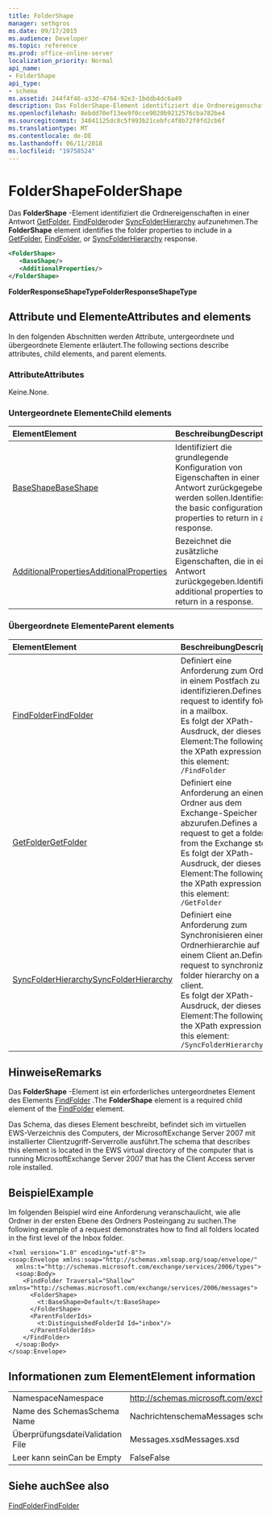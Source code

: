 ```yaml
---
title: FolderShape
manager: sethgros
ms.date: 09/17/2015
ms.audience: Developer
ms.topic: reference
ms.prod: office-online-server
localization_priority: Normal
api_name:
- FolderShape
api_type:
- schema
ms.assetid: 244f4f46-a33d-4764-92e3-1bddb4dc6a49
description: Das FolderShape-Element identifiziert die Ordnereigenschaften in einer Antwort GetFolder, FindFolder oder SyncFolderHierarchy aufzunehmen.
ms.openlocfilehash: 8ebdd70ef13ee9f0cce9020b9212576cba782be4
ms.sourcegitcommit: 34041125dc8c5f993b21cebfc4f8b72f0fd2cb6f
ms.translationtype: MT
ms.contentlocale: de-DE
ms.lasthandoff: 06/11/2018
ms.locfileid: "19758524"
---
```

# <a name="foldershape"></a><span data-ttu-id="ca19c-103">FolderShape</span><span class="sxs-lookup"><span data-stu-id="ca19c-103">FolderShape</span></span>

<span data-ttu-id="ca19c-104">Das **FolderShape** -Element identifiziert die Ordnereigenschaften in einer Antwort [GetFolder](getfolder.md), [FindFolder](findfolder.md)oder [SyncFolderHierarchy](syncfolderhierarchy.md) aufzunehmen.</span><span class="sxs-lookup"><span data-stu-id="ca19c-104">The **FolderShape** element identifies the folder properties to include in a [GetFolder](getfolder.md), [FindFolder](findfolder.md), or [SyncFolderHierarchy](syncfolderhierarchy.md) response.</span></span> 
  
```xml
<FolderShape>
   <BaseShape/>
   <AdditionalProperties/>
</FolderShape>
```

 <span data-ttu-id="ca19c-105">**FolderResponseShapeType**</span><span class="sxs-lookup"><span data-stu-id="ca19c-105">**FolderResponseShapeType**</span></span>
## <a name="attributes-and-elements"></a><span data-ttu-id="ca19c-106">Attribute und Elemente</span><span class="sxs-lookup"><span data-stu-id="ca19c-106">Attributes and elements</span></span>

<span data-ttu-id="ca19c-107">In den folgenden Abschnitten werden Attribute, untergeordnete und übergeordnete Elemente erläutert.</span><span class="sxs-lookup"><span data-stu-id="ca19c-107">The following sections describe attributes, child elements, and parent elements.</span></span>
  
### <a name="attributes"></a><span data-ttu-id="ca19c-108">Attribute</span><span class="sxs-lookup"><span data-stu-id="ca19c-108">Attributes</span></span>

<span data-ttu-id="ca19c-109">Keine.</span><span class="sxs-lookup"><span data-stu-id="ca19c-109">None.</span></span>
  
### <a name="child-elements"></a><span data-ttu-id="ca19c-110">Untergeordnete Elemente</span><span class="sxs-lookup"><span data-stu-id="ca19c-110">Child elements</span></span>

|<span data-ttu-id="ca19c-111">**Element**</span><span class="sxs-lookup"><span data-stu-id="ca19c-111">**Element**</span></span>|<span data-ttu-id="ca19c-112">**Beschreibung**</span><span class="sxs-lookup"><span data-stu-id="ca19c-112">**Description**</span></span>|
|:-----|:-----|
|[<span data-ttu-id="ca19c-113">BaseShape</span><span class="sxs-lookup"><span data-stu-id="ca19c-113">BaseShape</span></span>](baseshape.md) <br/> |<span data-ttu-id="ca19c-114">Identifiziert die grundlegende Konfiguration von Eigenschaften in einer Antwort zurückgegeben werden sollen.</span><span class="sxs-lookup"><span data-stu-id="ca19c-114">Identifies the basic configuration of properties to return in a response.</span></span>  <br/> |
|[<span data-ttu-id="ca19c-115">AdditionalProperties</span><span class="sxs-lookup"><span data-stu-id="ca19c-115">AdditionalProperties</span></span>](additionalproperties.md) <br/> |<span data-ttu-id="ca19c-116">Bezeichnet die zusätzliche Eigenschaften, die in eine Antwort zurückgegeben.</span><span class="sxs-lookup"><span data-stu-id="ca19c-116">Identifies additional properties to return in a response.</span></span>  <br/> |
   
### <a name="parent-elements"></a><span data-ttu-id="ca19c-117">Übergeordnete Elemente</span><span class="sxs-lookup"><span data-stu-id="ca19c-117">Parent elements</span></span>

|<span data-ttu-id="ca19c-118">**Element**</span><span class="sxs-lookup"><span data-stu-id="ca19c-118">**Element**</span></span>|<span data-ttu-id="ca19c-119">**Beschreibung**</span><span class="sxs-lookup"><span data-stu-id="ca19c-119">**Description**</span></span>|
|:-----|:-----|
|[<span data-ttu-id="ca19c-120">FindFolder</span><span class="sxs-lookup"><span data-stu-id="ca19c-120">FindFolder</span></span>](findfolder.md) <br/> |<span data-ttu-id="ca19c-121">Definiert eine Anforderung zum Ordner in einem Postfach zu identifizieren.</span><span class="sxs-lookup"><span data-stu-id="ca19c-121">Defines a request to identify folders in a mailbox.</span></span>  <br/> <span data-ttu-id="ca19c-122">Es folgt der XPath-Ausdruck, der dieses Element:</span><span class="sxs-lookup"><span data-stu-id="ca19c-122">The following is the XPath expression to this element:</span></span>  <br/>  `/FindFolder` <br/> |
|[<span data-ttu-id="ca19c-123">GetFolder</span><span class="sxs-lookup"><span data-stu-id="ca19c-123">GetFolder</span></span>](getfolder.md) <br/> |<span data-ttu-id="ca19c-124">Definiert eine Anforderung an einen Ordner aus dem Exchange-Speicher abzurufen.</span><span class="sxs-lookup"><span data-stu-id="ca19c-124">Defines a request to get a folder from the Exchange store.</span></span>  <br/> <span data-ttu-id="ca19c-125">Es folgt der XPath-Ausdruck, der dieses Element:</span><span class="sxs-lookup"><span data-stu-id="ca19c-125">The following is the XPath expression to this element:</span></span>  <br/>  `/GetFolder` <br/> |
|[<span data-ttu-id="ca19c-126">SyncFolderHierarchy</span><span class="sxs-lookup"><span data-stu-id="ca19c-126">SyncFolderHierarchy</span></span>](syncfolderhierarchy.md) <br/> |<span data-ttu-id="ca19c-127">Definiert eine Anforderung zum Synchronisieren einer Ordnerhierarchie auf einem Client an.</span><span class="sxs-lookup"><span data-stu-id="ca19c-127">Defines a request to synchronize a folder hierarchy on a client.</span></span>  <br/> <span data-ttu-id="ca19c-128">Es folgt der XPath-Ausdruck, der dieses Element:</span><span class="sxs-lookup"><span data-stu-id="ca19c-128">The following is the XPath expression to this element:</span></span>  <br/>  `/SyncFolderHierarchy` <br/> |
   
## <a name="remarks"></a><span data-ttu-id="ca19c-129">Hinweise</span><span class="sxs-lookup"><span data-stu-id="ca19c-129">Remarks</span></span>

<span data-ttu-id="ca19c-130">Das **FolderShape** -Element ist ein erforderliches untergeordnetes Element des Elements [FindFolder](findfolder.md) .</span><span class="sxs-lookup"><span data-stu-id="ca19c-130">The **FolderShape** element is a required child element of the [FindFolder](findfolder.md) element.</span></span> 
  
<span data-ttu-id="ca19c-131">Das Schema, das dieses Element beschreibt, befindet sich im virtuellen EWS-Verzeichnis des Computers, der MicrosoftExchange Server 2007 mit installierter Clientzugriff-Serverrolle ausführt.</span><span class="sxs-lookup"><span data-stu-id="ca19c-131">The schema that describes this element is located in the EWS virtual directory of the computer that is running MicrosoftExchange Server 2007 that has the Client Access server role installed.</span></span>
  
## <a name="example"></a><span data-ttu-id="ca19c-132">Beispiel</span><span class="sxs-lookup"><span data-stu-id="ca19c-132">Example</span></span>

<span data-ttu-id="ca19c-133">Im folgenden Beispiel wird eine Anforderung veranschaulicht, wie alle Ordner in der ersten Ebene des Ordners Posteingang zu suchen.</span><span class="sxs-lookup"><span data-stu-id="ca19c-133">The following example of a request demonstrates how to find all folders located in the first level of the Inbox folder.</span></span>
  
```
<?xml version="1.0" encoding="utf-8"?>
<soap:Envelope xmlns:soap="http://schemas.xmlsoap.org/soap/envelope/"
  xmlns:t="http://schemas.microsoft.com/exchange/services/2006/types">
  <soap:Body>
    <FindFolder Traversal="Shallow" xmlns="http://schemas.microsoft.com/exchange/services/2006/messages">
      <FolderShape>
        <t:BaseShape>Default</t:BaseShape>
      </FolderShape>
      <ParentFolderIds>
        <t:DistinguishedFolderId Id="inbox"/>
      </ParentFolderIds>
    </FindFolder>
  </soap:Body>
</soap:Envelope>
```

## <a name="element-information"></a><span data-ttu-id="ca19c-134">Informationen zum Element</span><span class="sxs-lookup"><span data-stu-id="ca19c-134">Element information</span></span>

|||
|:-----|:-----|
|<span data-ttu-id="ca19c-135">Namespace</span><span class="sxs-lookup"><span data-stu-id="ca19c-135">Namespace</span></span>  <br/> |http://schemas.microsoft.com/exchange/services/2006/messages  <br/> |
|<span data-ttu-id="ca19c-136">Name des Schemas</span><span class="sxs-lookup"><span data-stu-id="ca19c-136">Schema Name</span></span>  <br/> |<span data-ttu-id="ca19c-137">Nachrichtenschema</span><span class="sxs-lookup"><span data-stu-id="ca19c-137">Messages schema</span></span>  <br/> |
|<span data-ttu-id="ca19c-138">Überprüfungsdatei</span><span class="sxs-lookup"><span data-stu-id="ca19c-138">Validation File</span></span>  <br/> |<span data-ttu-id="ca19c-139">Messages.xsd</span><span class="sxs-lookup"><span data-stu-id="ca19c-139">Messages.xsd</span></span>  <br/> |
|<span data-ttu-id="ca19c-140">Leer kann sein</span><span class="sxs-lookup"><span data-stu-id="ca19c-140">Can be Empty</span></span>  <br/> |<span data-ttu-id="ca19c-141">False</span><span class="sxs-lookup"><span data-stu-id="ca19c-141">False</span></span>  <br/> |
   
## <a name="see-also"></a><span data-ttu-id="ca19c-142">Siehe auch</span><span class="sxs-lookup"><span data-stu-id="ca19c-142">See also</span></span>



[<span data-ttu-id="ca19c-143">FindFolder</span><span class="sxs-lookup"><span data-stu-id="ca19c-143">FindFolder</span></span>](findfolder.md)

